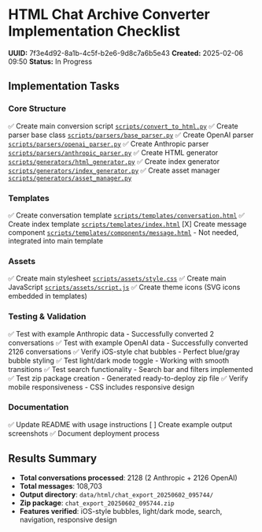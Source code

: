 # HTML Chat Archive Converter Implementation Checklist

**UUID:** 7f3e4d92-8a1b-4c5f-b2e6-9d8c7a6b5e43
**Created:** 2025-02-06 09:50
**Status:** In Progress

## Implementation Tasks

### Core Structure
✅ Create main conversion script [`scripts/convert_to_html.py`](scripts/convert_to_html.py)
✅ Create parser base class [`scripts/parsers/base_parser.py`](scripts/parsers/base_parser.py)
✅ Create OpenAI parser [`scripts/parsers/openai_parser.py`](scripts/parsers/openai_parser.py)
✅ Create Anthropic parser [`scripts/parsers/anthropic_parser.py`](scripts/parsers/anthropic_parser.py)
✅ Create HTML generator [`scripts/generators/html_generator.py`](scripts/generators/html_generator.py)
✅ Create index generator [`scripts/generators/index_generator.py`](scripts/generators/index_generator.py)
✅ Create asset manager [`scripts/generators/asset_manager.py`](scripts/generators/asset_manager.py)

### Templates
✅ Create conversation template [`scripts/templates/conversation.html`](scripts/templates/conversation.html)
✅ Create index template [`scripts/templates/index.html`](scripts/templates/index.html)
[X] Create message component [`scripts/templates/components/message.html`](scripts/templates/components/message.html) - Not needed, integrated into main template

### Assets
✅ Create main stylesheet [`scripts/assets/style.css`](scripts/assets/style.css)
✅ Create main JavaScript [`scripts/assets/script.js`](scripts/assets/script.js)
✅ Create theme icons (SVG icons embedded in templates)

### Testing & Validation
✅ Test with example Anthropic data - Successfully converted 2 conversations
✅ Test with example OpenAI data - Successfully converted 2126 conversations
✅ Verify iOS-style chat bubbles - Perfect blue/gray bubble styling
✅ Test light/dark mode toggle - Working with smooth transitions
✅ Test search functionality - Search bar and filters implemented
✅ Test zip package creation - Generated ready-to-deploy zip file
✅ Verify mobile responsiveness - CSS includes responsive design

### Documentation
✅ Update README with usage instructions
[ ] Create example output screenshots
✅ Document deployment process

## Results Summary
- **Total conversations processed**: 2128 (2 Anthropic + 2126 OpenAI)
- **Total messages**: 108,703
- **Output directory**: `data/html/chat_export_20250602_095744/`
- **Zip package**: `chat_export_20250602_095744.zip`
- **Features verified**: iOS-style bubbles, light/dark mode, search, navigation, responsive design
